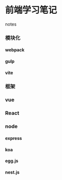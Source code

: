 # 前端学习笔记
notes
### 模块化
#### webpack
#### gulp
#### vite
### 框架
### vue
### React
### node
#### express
#### koa
#### egg.js
#### nest.js
#### 
#### 
#### 
#### 
